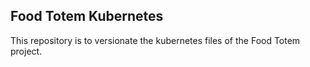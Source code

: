 ## Food Totem Kubernetes

This repository is to versionate the kubernetes files of the Food Totem project.
